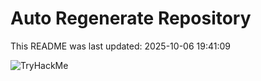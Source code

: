 # Auto Regenerate Repository

This README was last updated: 2025-10-06 19:41:09

 ![TryHackMe](https://tryhackme.com/badge/533634)